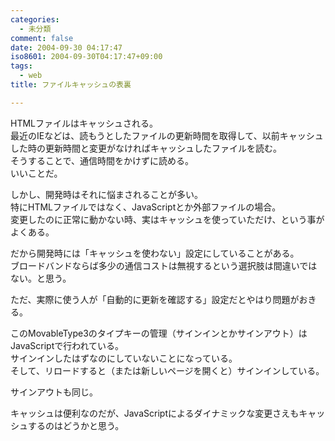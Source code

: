 ```yaml
---
categories:
  - 未分類
comment: false
date: 2004-09-30 04:17:47
iso8601: 2004-09-30T04:17:47+09:00
tags:
  - web
title: ファイルキャッシュの表裏

---
```


<div class="entry-body">
  <p>HTMLファイルはキャッシュされる。<br />
    最近のIEなどは、読もうとしたファイルの更新時間を取得して、以前キャッシュした時の更新時間と変更がなければキャッシュしたファイルを読む。<br />
    そうすることで、通信時間をかけずに読める。<br />
    いいことだ。</p>

  <p>しかし、開発時はそれに悩まされることが多い。<br />
    特にHTMLファイルではなく、JavaScriptとか外部ファイルの場合。<br />
    変更したのに正常に動かない時、実はキャッシュを使っていただけ、という事がよくある。</p>

  <p>だから開発時には「キャッシュを使わない」設定にしていることがある。<br />
    ブロードバンドならば多少の通信コストは無視するという選択肢は間違いではない。と思う。</p>

  <p>ただ、実際に使う人が「自動的に更新を確認する」設定だとやはり問題がおきる。</p>

  <p>このMovableType3のタイプキーの管理（サインインとかサインアウト）はJavaScriptで行われている。<br />
    サインインしたはずなのにしていないことになっている。<br />
    そして、リロードすると（または新しいページを開くと）サインインしている。</p>

  <p>サインアウトも同じ。</p>

  <p>キャッシュは便利なのだが、JavaScriptによるダイナミックな変更さえもキャッシュするのはどうかと思う。</p>
</div>
